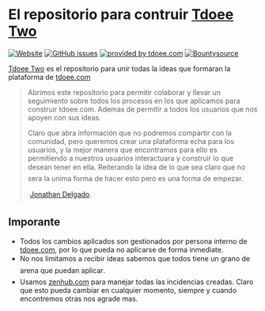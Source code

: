 # El repositorio para contruir [Tdoee Two](//app.tdoee.com)

[![Website](https://img.shields.io/website-up-down-green-red/https/app.tdoee.com.svg?maxAge=2592000&style=flat-square)](https://app.tdoee.com/)
[![GitHub issues](https://img.shields.io/github/issues/tdoee/Tdoee-Two.svg?maxAge=2592000&style=flat-square)](https://github.com/tdoee/Tdoee-Two/issues)
[![provided by tdoee.com](https://img.shields.io/badge/provided%20by-tdoee.com-brightgreen.svg?maxAge=2592000&style=flat-square)](http://tdoee.com)
[![Bountysource](https://img.shields.io/bountysource/team/tdoee/activity.svg?maxAge=2592000)](https://www.bountysource.com/teams/tdoee)

[Tdoee Two](https://github.com/tdoee/Tdoee-Two) es el repositorio para unir todas la ideas que formaran la plataforma de [tdoee.com](http://tdoee.com)

> Abrimos este repositorio para permitir colaborar y llevar un seguimiento sobre todos los procesos en los que aplicamos para construir tdoee.com. Ademas de permitir a todos los usuarios que nos apoyen con sus ideas.
>
> Claro que abra información que no podremos compartir con la comunidad, pero queremos crear una plataforma echa para los usuarios, y la mejor manera que encontramos para ello es permitiendo a nuestros usuarios interactuara y construir lo que desean tener en ella. &#150;Reiterando la idea de lo que sea&#150; claro que no sera la unima forma de hacer esto pero es una forma de empezar. 
>
> &#151; [Jonathan Delgado](https://jon.soy).

## Imporante

* Todos los cambios aplicados son gestionados por persona interno de [tdoee.com](http://tdoee.com), por lo que pueda no aplicarse de forma inmediate.
* No nos limitamos a recibir ideas &#151;sabemos que todos tiene un grano de arena que puedan aplicar&#151;.
* Usamos [zenhub.com](https://www.zenhub.com/) para manejar todas las incidencias creadas. Claro que esto pueda cambiar en cualquier momento, siempre y cuando encontremos otras nos agrade mas.

